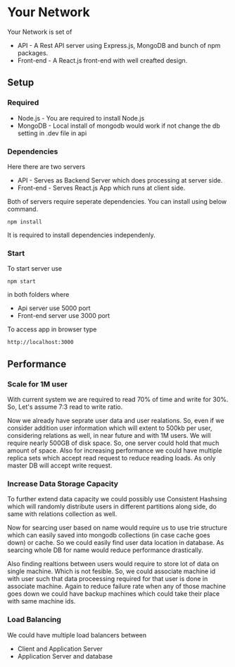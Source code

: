 # Your Network

Your Network is set of

- API - A Rest API server using Express.js, MongoDB and bunch of npm packages.
- Front-end - A React.js front-end with well creafted design.

## Setup

### Required
- Node.js - You are required to install Node.js
- MongoDB - Local install of mongodb would work if not change the db setting in .dev file in api

### Dependencies

Here there are two servers
- API - Serves as Backend Server which does processing at server side.
- Front-end - Serves React.js App which runs at client side.

Both of servers require seperate dependencies. You can install using below command. 
```
npm install
```
It is required to install dependencies independenly.

### Start

To start server use
```
npm start
```
in both folders where
- Api server use 5000 port
- Front-end server use 3000 port

To access app in browser type
```
http://localhost:3000
```

## Performance

### Scale for 1M user
With current system we are required to read 70% of time and write for 30%. So, Let's assume 7:3 read to write ratio.

Now we already have seprate user data and user realations. So, even if we consider addition user information which will extent to 500kb per user, considering relations as well, in near future and with 1M users.
We will require nearly 500GB of disk space. So, one server could hold that much amount of space.
Also for increasing performance we could have multiple replica sets which accept read request to reduce reading loads. As only master DB will accept write request.

### Increase Data Storage Capacity
To further extend data capacity we could possibly use Consistent Hashsing which will randomly distribute users in different partitions along side, do same with relations collection as well.

Now for searcing user based on name would require us to use trie structure which can easily saved into mongodb collections (in case cache goes down) or cache. So we could easily find user data location in database. As searcing whole DB for name would reduce performance drastically.

Also finding realtions between users would require to store lot of data on single machine. Which is not fesible. So, we could associate machine id with user such that data proceessing required for that user is done in associate machine. 
Again to reduce failure rate when any of those machine goes down we could have backup machines which could take their place with same machine ids.

### Load Balancing
We could have multiple load balancers between
- Client and Application Server
- Application Server and database

